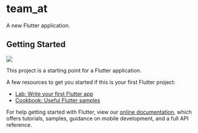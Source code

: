# team_at

A new Flutter application.

## Getting Started


<img src="https://drive.google.com/file/d/1AWSX-6GM5hF_3p3dREYOcZlSZ2ZATgz7/view?usp=sharing.jpg"  />

This project is a starting point for a Flutter application.

A few resources to get you started if this is your first Flutter project:

- [Lab: Write your first Flutter app](https://flutter.dev/docs/get-started/codelab)
- [Cookbook: Useful Flutter samples](https://flutter.dev/docs/cookbook)

For help getting started with Flutter, view our
[online documentation](https://flutter.dev/docs), which offers tutorials,
samples, guidance on mobile development, and a full API reference.
